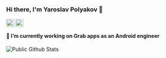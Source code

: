 ### Hi there, I'm Yaroslav Polyakov 👋



<a href="https://www.linkedin.com/in/poliak">
  <img align="left" alt="Linkedin" width="22px" src="https://cdn.jsdelivr.net/npm/simple-icons@v3/icons/linkedin.svg" />
</a>
<a href="mailto:polyakov.production@gmail.com">
  <img align="left" alt=" Gmail" width="22px" src="https://cdn.jsdelivr.net/npm/simple-icons@v3/icons/gmail.svg" />
</a>

<br />


#### 🔭 I’m currently working on Grab apps as an Android engineer

![Public Github Stats](https://github-readme-stats.vercel.app/api?username=polyak01&show_icons=true&hide_border=true)
